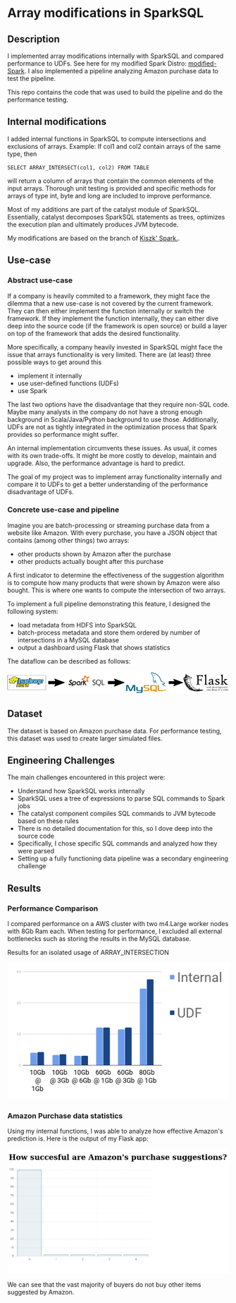# Array modifications in SparkSQL


## Description
I implemented array modifications internally with SparkSQL and compared performance to UDFs.
See here for my modified Spark Distro: [modified-Spark](https://github.com/bastihaase/spark).
I also implemented a pipeline analyzing Amazon purchase data to test the pipeline.


This repo contains the code that was used to build the pipeline and do the performance testing.

## Internal modifications

I added internal functions in SparkSQL to compute
intersections and exclusions of arrays.
Example:
If col1 and col2 contain arrays of the same type, then

    SELECT ARRAY_INTERSECT(col1, col2) FROM TABLE

will return a column of arrays that contain the common elements of
the input arrays. Thorough unit testing is
provided and specific methods for arrays of type int, byte and long are
included to improve performance.

Most of my additions are part of the catalyst module of SparkSQL.
Essentially, catalyst decomposes SparkSQL statements as trees, optimizes
the execution plan and ultimately produces JVM bytecode.


My modifications are based on the branch of [Kiszk' Spark.](https://github.com/kiszk/spark).

## Use-case

### Abstract use-case

If a company is heavily commited to a framework, they might face the dilemma
that a new use-case is not covered by the current framework. They can then
either implement the function internally or switch the framework. If they
implement the function internally, they can either dive deep into the source code
(if the framework is open source) or build a layer on top of the framework that
adds the desired functionality.

More specifically, a company heavily invested in SparkSQL might face the issue
that arrays functionality is very limited. There are (at least) three possible ways
to get around this

- implement it internally
- use user-defined functions (UDFs)
- use Spark

The last two options have the disadvantage that they require non-SQL code. Maybe
many analysts in the company do not have a strong enough background in
Scala/Java/Python background to use those. Additionally, UDFs are not as tightly
integrated in the optimization process that Spark provides so performance might
suffer.

An internal implementation circumvents these issues. As usual, it comes with its
own trade-offs. It might be more costly to develop, maintain and upgrade.
Also, the performance advantage is hard to predict.

The goal of my project was to implement array functionality internally and
compare it to UDFs to get a better understanding of the performance disadvantage
of UDFs.

### Concrete use-case and pipeline

Imagine you are batch-processing or streaming purchase data from a website like Amazon.
With every purchase, you have a JSON object that contains (among other things)
two arrays:

- other products shown by Amazon  after the purchase
- other products actually bought after this purchase

A first indicator to determine the effectiveness of the suggestion algorithm is
to compute how many products that were shown by Amazon were also bought.
This is where one wants to compute the intersection of two arrays.

To implement a full pipeline demonstrating this feature, I designed
the following system:

- load metadata from HDFS into SparkSQL
- batch-process metadata and store them ordered by number of intersections in a MySQL database
- output a dashboard using Flask that shows statistics

The dataflow can be described as follows:

![image](images/tech.png "Tech-stack")


## Dataset

The dataset is based on Amazon purchase data. For performance testing,
this dataset was used to create larger simulated files.

## Engineering Challenges

The main challenges encountered in this project were:

- Understand how SparkSQL works internally
- SparkSQL uses a tree of expressions to parse SQL commands to Spark jobs
- The catalyst component compiles SQL commands to JVM bytecode based on these rules
- There is no detailed documentation for this, so I dove deep into the source code
- Specifically, I chose specific SQL commands and analyzed how they were parsed
- Setting up a fully functioning data pipeline was a secondary engineering challenge


## Results

### Performance Comparison

 I compared performance on a AWS cluster with two m4.Large worker nodes with 8Gb Ram each.
 When testing for performance, I excluded all external bottlenecks such as storing the
 results in the MySQL database.

 Results for an isolated usage of
     ARRAY_INTERSECTION

![image](images/results.png)

 ### Amazon Purchase data statistics

 Using my internal functions, I was able to analyze how effective Amazon's prediction is.
 Here is the output of my Flask app:

![image](images/app.png "Tech-stack")

We can see that the vast majority of buyers do not buy other items suggested by Amazon.
